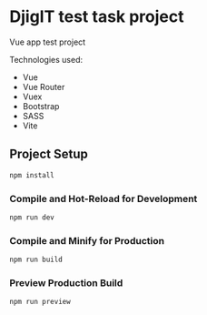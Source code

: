 # DjigIT test task project

Vue app test project

Technologies used:

- Vue
- Vue Router
- Vuex
- Bootstrap
- SASS
- Vite


## Project Setup

```sh
npm install
```

### Compile and Hot-Reload for Development

```sh
npm run dev
```

### Compile and Minify for Production

```sh
npm run build
```

### Preview Production Build

```sh
npm run preview
```
